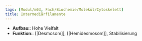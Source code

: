 ```yaml
---
tags: [Modul/m03, Fach/Biochemie/Molekül/Cytoskelett]
title: Intermediärfilamente
---
```

- **Aufbau**:: Hohe Vielfalt
- **Funktion**:: [[Desmosom]], [[Hemidesmosom]], Stabilisierung